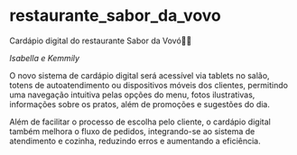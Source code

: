 # restaurante_sabor_da_vovo
Cardápio digital do restaurante Sabor da Vovó🥘🍲

*Isabella e*
*Kemmily* 

O novo sistema de cardápio digital será acessível via tablets no salão, totens de autoatendimento ou dispositivos móveis dos clientes, permitindo uma navegação intuitiva pelas opções do menu, fotos ilustrativas, informações sobre os pratos, além de  promoções e sugestões do dia.

Além de facilitar o processo de escolha pelo cliente, o cardápio digital também melhora o fluxo de pedidos, integrando-se ao sistema de atendimento e cozinha, reduzindo erros e aumentando a eficiência.
